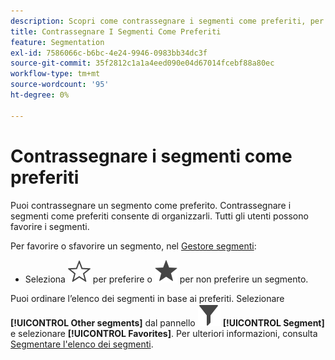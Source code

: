 ```yaml
---
description: Scopri come contrassegnare i segmenti come preferiti, per facilitarne l’utilizzo.
title: Contrassegnare I Segmenti Come Preferiti
feature: Segmentation
exl-id: 7586066c-b6bc-4e24-9946-0983bb34dc3f
source-git-commit: 35f2812c1a1a4eed090e04d67014fcebf88a80ec
workflow-type: tm+mt
source-wordcount: '95'
ht-degree: 0%

---
```


# Contrassegnare i segmenti come preferiti

Puoi contrassegnare un segmento come preferito. Contrassegnare i segmenti come preferiti consente di organizzarli. Tutti gli utenti possono favorire i segmenti.

Per favorire o sfavorire un segmento, nel [Gestore segmenti](seg-manage.md):

* Seleziona ![StarOutline](/help/assets/icons/StarOutline.svg) per preferire o ![Star](/help/assets/icons/Star.svg) per non preferire un segmento.

Puoi ordinare l’elenco dei segmenti in base ai preferiti. Selezionare **[!UICONTROL Other segments]** dal pannello ![Segmento](/help/assets/icons/Filter.svg) **[!UICONTROL Segment]** e selezionare **[!UICONTROL Favorites]**. Per ulteriori informazioni, consulta [Segmentare l&#39;elenco dei segmenti](t-seg-filter.md).
